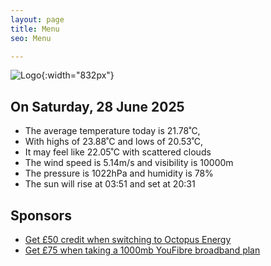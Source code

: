 ```yaml
---
layout: page
title: Menu
seo: Menu

---
```


![Logo](/images/logo.jpg){:width="832px"}

<!-- weather_marker starts -->
## On Saturday, 28 June 2025

- The average temperature today is 21.78˚C,
- With highs of 23.88˚C and lows of 20.53˚C,
- It may feel like 22.05˚C with scattered clouds
- The wind speed is 5.14m/s and visibility is 10000m
- The pressure is 1022hPa and humidity is 78%
- The sun will rise at 03:51 and set at 20:31

<!-- weather_marker ends -->

## Sponsors

- [Get £50 credit when switching to Octopus Energy](https://bit.ly/3oD1nnS)
- [Get £75 when taking a 1000mb YouFibre broadband plan](https://aklam.io/91zWhU?)
